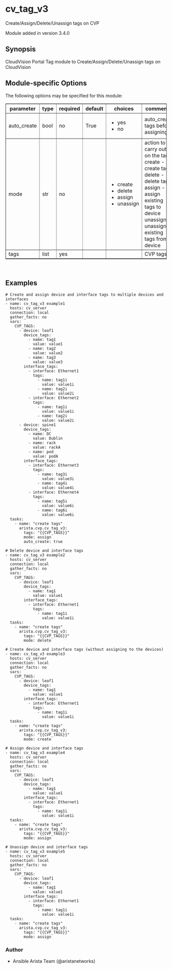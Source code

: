 # cv_tag_v3

Create/Assign/Delete/Unassign tags on CVP

Module added in version 3.4.0

<div class="contents" local="" depth="2">

</div>

## Synopsis

CloudVision Portal Tag module to Create/Assign/Delete/Unassign tags on
CloudVision

## Module-specific Options

The following options may be specified for this module:

<table border=1 cellpadding=4>

<tr>
<th class="head">parameter</th>
<th class="head">type</th>
<th class="head">required</th>
<th class="head">default</th>
<th class="head">choices</th>
<th class="head">comments</th>
</tr>

<tr>
<td>auto_create<br/><div style="font-size: small;"></div></td>
<td>bool</td>
<td>no</td>
<td>True</td>
<td><ul><li>yes</li><li>no</li></ul></td>
<td>
    <div>auto_create tags before assigning</div>
</td>
</tr>

<tr>
<td>mode<br/><div style="font-size: small;"></div></td>
<td>str</td>
<td>no</td>
<td></td>
<td><ul><li>create</li><li>delete</li><li>assign</li><li>unassign</li></ul></td>
<td>
    <div>action to carry out on the tags create - create tags delete - delete tags assign - assign existing tags to device unassign - unassign existing tags from device</div>
</td>
</tr>

<tr>
<td>tags<br/><div style="font-size: small;"></div></td>
<td>list</td>
<td>yes</td>
<td></td>
<td></td>
<td>
    <div>CVP tags</div>
</td>
</tr>

</table>
</br>

## Examples

    # Create and assign device and interface tags to multiple devices and interfaces
    - name: cv_tag_v3 example1
      hosts: cv_server
      connection: local
      gather_facts: no
      vars:
        CVP_TAGS:
          - device: leaf1
            device_tags:
              - name: tag1
                value: value1
              - name: tag2
                value: value2
              - name: tag3
                value: value3
            interface_tags:
              - interface: Ethernet1
                tags:
                  - name: tag1i
                    value: value1i
                  - name: tag2i
                    value: value2i
              - interface: Ethernet2
                tags:
                  - name: tag1i
                    value: value1i
                  - name: tag2i
                    value: value2i
          - device: spine1
            device_tags:
              - name: DC
                value: Dublin
              - name: rack
                value: rackA
              - name: pod
                value: podA
            interface_tags:
              - interface: Ethernet3
                tags:
                  - name: tag3i
                    value: value3i
                  - name: tag4i
                    value: value4i
              - interface: Ethernet4
                tags:
                  - name: tag5i
                    value: value6i
                  - name: tag6i
                    value: value6i
      tasks:
        - name: "create tags"
          arista.cvp.cv_tag_v3:
            tags: "{{CVP_TAGS}}"
            mode: assign
            auto_create: true

    # Delete device and interface tags
    - name: cv_tag_v3 example2
      hosts: cv_server
      connection: local
      gather_facts: no
      vars:
        CVP_TAGS:
          - device: leaf1
            device_tags:
              - name: tag1
                value: value1
            interface_tags:
              - interface: Ethernet1
                tags:
                  - name: tag1i
                    value: value1i
      tasks:
        - name: "create tags"
          arista.cvp.cv_tag_v3:
            tags: "{{CVP_TAGS}}"
            mode: delete

    # Create device and interface tags (without assigning to the devices)
    - name: cv_tag_v3 example3
      hosts: cv_server
      connection: local
      gather_facts: no
      vars:
        CVP_TAGS:
          - device: leaf1
            device_tags:
              - name: tag1
                value: value1
            interface_tags:
              - interface: Ethernet1
                tags:
                  - name: tag1i
                    value: value1i
      tasks:
        - name: "create tags"
          arista.cvp.cv_tag_v3:
            tags: "{{CVP_TAGS}}"
            mode: create

    # Assign device and interface tags
    - name: cv_tag_v3 example4
      hosts: cv_server
      connection: local
      gather_facts: no
      vars:
        CVP_TAGS:
          - device: leaf1
            device_tags:
              - name: tag1
                value: value1
            interface_tags:
              - interface: Ethernet1
                tags:
                  - name: tag1i
                    value: value1i
      tasks:
        - name: "create tags"
          arista.cvp.cv_tag_v3:
            tags: "{{CVP_TAGS}}"
            mode: assign

    # Unassign device and interface tags
    - name: cv_tag_v3 example5
      hosts: cv_server
      connection: local
      gather_facts: no
      vars:
        CVP_TAGS:
          - device: leaf1
            device_tags:
              - name: tag1
                value: value1
            interface_tags:
              - interface: Ethernet1
                tags:
                  - name: tag1i
                    value: value1i
      tasks:
        - name: "create tags"
          arista.cvp.cv_tag_v3:
            tags: "{{CVP_TAGS}}"
            mode: assign

### Author

- Ansible Arista Team (@aristanetworks)
